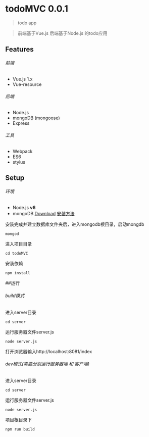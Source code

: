 # todoMVC 0.0.1

> todo app

> 前端基于Vue.js 后端基于Node.js 的todo应用

## Features

###### 前端
* Vue.js 1.x
* Vue-resource

###### 后端
* Node.js
* mongoDB (mongoose)
* Express

###### 工具
* Webpack
* ES6
* stylus

## Setup
###### 环境
* Node.js **v6**
* mongoDB [Download](https://www.mongodb.com/download-center?jmp=nav#community)
[安装方法](https://docs.mongodb.com/manual/installation/)

安装完成并建立数据库文件夹后，进入mongodb根目录，启动mongdb
``` bash
mongod
```
进入项目目录
```
cd todoMVC
```
安装依赖
```
npm install
```

##运行
###### build模式
进入server目录
```
cd server
```
运行服务器文件server.js
```
node server.js
```
打开浏览器输入http://localhost:8081/index
###### dev模式(需要分别运行服务器端 和 客户端)
进入server目录
```
cd server
```
运行服务器文件server.js
```
node server.js
```
项目根目录下
```
npm run build
```
